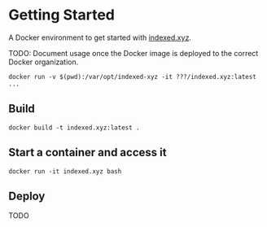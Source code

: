 # Getting Started

A Docker environment to get started with [indexed.xyz](https://www.indexed.xyz).

TODO: Document usage once the Docker image is deployed to the correct Docker organization.

```
docker run -v $(pwd):/var/opt/indexed-xyz -it ???/indexed.xyz:latest ...
```

## Build

```
docker build -t indexed.xyz:latest .
```

## Start a container and access it

```
docker run -it indexed.xyz bash
```

## Deploy

TODO

